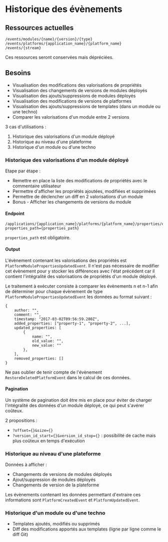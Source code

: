 # Historique des évènements

## Ressources actuelles

    /events/modules/{name}/{version}/{type}
    /events/platforms/{application_name}/{platform_name}
    /events/{stream}

Ces ressources seront conservées mais dépréciées.

## Besoins

* Visualisation des modifications des valorisations de propriétés
* Visualisation des changements de versions de modules déployés
* Visualisation des ajouts/suppressions de modules déployés
* Visualisation des modifications de versions de platformes
* Visualisation des ajouts/suppressions de templates (dans un module ou une techno)
* Comparer les valorisations d'un module entre 2 versions

3 cas d'utilisations :
1. Historique des valorisations d'un module déployé
1. Historique au niveau d'une plateforme
1. Historique d'un module ou d'une techno

### Historique des valorisations d'un module déployé

Etape par étape :
* Remettre en place la liste des modifications de propriétés avec le commentaire utilisateur
* Permettre d'afficher les propriétés ajoutées, modifiées et supprimées
* Permettre de déclencher un diff en 2 valorisations d'un module
* Bonus - Afficher les changements de versions du module

#### Endpoint

    /applications/{application_name}/platforms/{platform_name}/properties/events?properties_path={properties_path}

`properties_path` est obligatoire.

#### Output

L'évènement contenant les valorisations des propriétés est `PlatformModulePropertiesUpdatedEvent`. Il n'est pas nécessaire de modifier cet évènement pour y stocker les différences avec l'état précédent car il contient l'intégralité des valorisations de propriétés d'un module déployé.

Le traitement à exécuter consiste à comparer les évènements n et n-1 afin de déterminer pour chaque évènement de type `PlatformModulePropertiesUpdatedEvent` les données au format suivant :

    {
        author: "",
        comment: "",
        timestamp: "2017-03-02T09:56:59.280Z",
        added_properties: ["property-1", "property-2", ...],
        updated_properties: [
            {
                name: "",
                old_value: "",
                new_value: ""
            },
        ],
        removed_properties: []
    }

Ne pas oublier de tenir compte de l'évènement `RestoreDeletedPlatformEvent` dans le calcul de ces données.

#### Pagination

Un système de pagination doit être mis en place pour éviter de charger l'intégralité des données d'un module déployé, ce qui peut s'avérer coûteux.

2 propositions :

* `?offset={}&size={}`
* `?version_id_start={}&version_id_stop={}` : possibilité de cache mais plus coûteux en temps d'exécution

### Historique au niveau d'une plateforme

Données à afficher :
* Changements de versions de modules déployés
* Ajout/suppression de modules déployés
* Changements de version de la plateforme

Les évènements contenant les données permettant d'extraire ces informations sont `PlatformCreatedEvent` et `PlatformUpdatedEvent`.

### Historique d'un module ou d'une techno

* Templates ajoutés, modifiés ou supprimés
* Diff des modifications apportés aux templates (ligne par ligne comme le diff Git)
